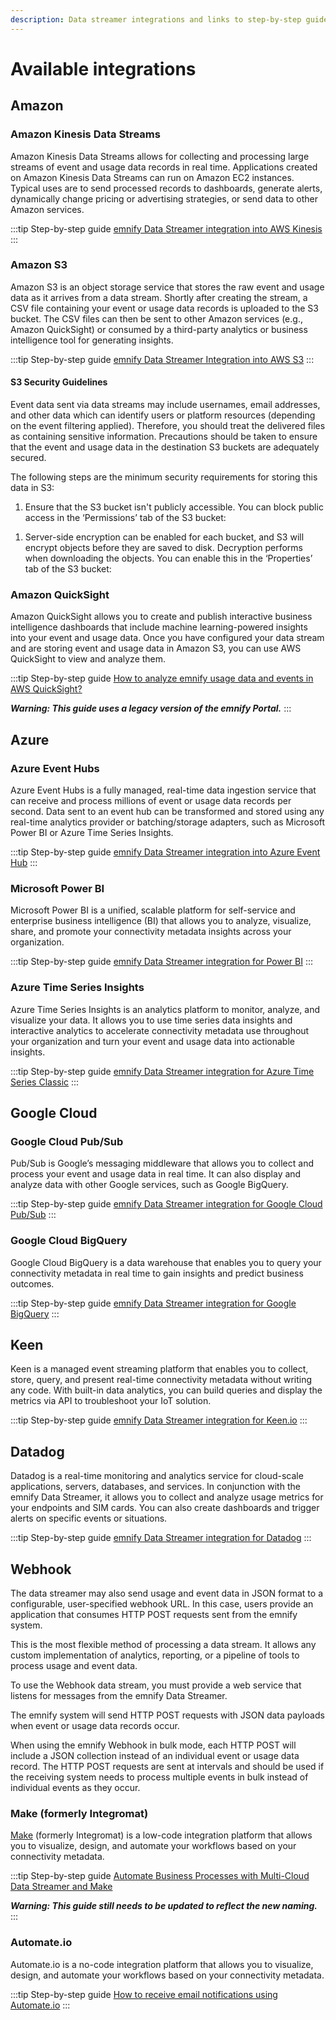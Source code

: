 ```yaml
---
description: Data streamer integrations and links to step-by-step guides
---
```


# Available integrations

## Amazon

### Amazon Kinesis Data Streams

Amazon Kinesis Data Streams allows for collecting and processing large streams of event and usage data records in real time. 
Applications created on Amazon Kinesis Data Streams can run on Amazon EC2 instances. 
Typical uses are to send processed records to dashboards, generate alerts, dynamically change pricing or advertising strategies, or send data to other Amazon services.

:::tip Step-by-step guide
[emnify Data Streamer integration into AWS Kinesis](https://www.emnify.com/integration-guides/emnify-datastreamer-integration-into-aws-kinesis)
:::

### Amazon S3

Amazon S3 is an object storage service that stores the raw event and usage data as it arrives from a data stream. 
Shortly after creating the stream, a CSV file containing your event or usage data records is uploaded to the S3 bucket. 
The CSV files can then be sent to other Amazon services (e.g., Amazon QuickSight) or consumed by a third-party analytics or business intelligence tool for generating insights.

:::tip Step-by-step guide
[emnify Data Streamer Integration into AWS S3](https://www.emnify.com/integration-guides/emnify-datastreamer-integration-into-aws-s3)
:::

#### S3 Security Guidelines

Event data sent via data streams may include usernames, email addresses, and other data which can identify users or platform resources (depending on the event filtering applied). 
Therefore, you should treat the delivered files as containing sensitive information. 
Precautions should be taken to ensure that the event and usage data in the destination S3 buckets are adequately secured.

The following steps are the minimum security requirements for storing this data in S3:

1. Ensure that the S3 bucket isn't publicly accessible. You can block public access in the ‘Permissions’ tab of the S3 bucket:
<!-- SCREENSHOT -->
1. Server-side encryption can be enabled for each bucket, and S3 will encrypt objects before they are saved to disk. 
Decryption performs when downloading the objects. 
You can enable this in the ‘Properties’ tab of the S3 bucket:
<!-- SCREENSHOT -->

### Amazon QuickSight

Amazon QuickSight allows you to create and publish interactive business intelligence dashboards that include machine learning-powered insights into your event and usage data. 
Once you have configured your data stream and are storing event and usage data in Amazon S3, you can use AWS QuickSight to view and analyze them.

:::tip Step-by-step guide
[How to analyze emnify usage data and events in AWS QuickSight?](https://support.emnify.com/hc/en-us/articles/360010604820-How-to-analyze-EMnify-usage-data-and-events-in-AWS-Quicksight-)

**_Warning: This guide uses a legacy version of the emnify Portal._**
:::

## Azure

### Azure Event Hubs

Azure Event Hubs is a fully managed, real-time data ingestion service that can receive and process millions of event or usage data records per second. 
Data sent to an event hub can be transformed and stored using any real-time analytics provider or batching/storage adapters, such as Microsoft Power BI or Azure Time Series Insights.

:::tip Step-by-step guide
[emnify Data Streamer integration into Azure Event Hub](https://www.emnify.com/integration-guides/emnify-datastreamer-integration-into-azure-event-hub)
:::

### Microsoft Power BI

Microsoft Power BI is a unified, scalable platform for self-service and enterprise business intelligence (BI) that allows you to analyze, visualize, share, and promote your connectivity metadata insights across your organization.

:::tip Step-by-step guide
[emnify Data Streamer integration for Power BI](https://www.emnify.com/integration-guides/emnify-datastreamer-integration-for-power-bi)
:::

### Azure Time Series Insights

Azure Time Series Insights is an analytics platform to monitor, analyze, and visualize your data. 
It allows you to use time series data insights and interactive analytics to accelerate connectivity metadata use throughout your organization and turn your event and usage data into actionable insights.

:::tip Step-by-step guide
[emnify Data Streamer integration for Azure Time Series Classic](https://www.emnify.com/integration-guides/emnify-datastreamer-integration-for-azure-time-series-classic)
:::

## Google Cloud

### Google Cloud Pub/Sub

Pub/Sub is Google’s messaging middleware that allows you to collect and process your event and usage data in real time. 
It can also display and analyze data with other Google services, such as Google BigQuery.

:::tip Step-by-step guide
[emnify Data Streamer integration for Google Cloud Pub/Sub](https://www.emnify.com/integration-guides/datastreamer-integration-into-google-cloud-pubsub)
:::

### Google Cloud BigQuery

Google Cloud BigQuery is a data warehouse that enables you to query your connectivity metadata in real time to gain insights and predict business outcomes.

:::tip Step-by-step guide
[emnify Data Streamer integration for Google BigQuery](https://www.emnify.com/integration-guides/datastreamer-integration-google-bigquery)
:::

## Keen

Keen is a managed event streaming platform that enables you to collect, store, query, and present real-time connectivity metadata without writing any code. 
With built-in data analytics, you can build queries and display the metrics via API to troubleshoot your IoT solution.

:::tip Step-by-step guide
[emnify Data Streamer integration for Keen.io](https://www.emnify.com/integration-guides/emnify-datastreamer-integration-for-keen-io)
:::

## Datadog

Datadog is a real-time monitoring and analytics service for cloud-scale applications, servers, databases, and services. 
In conjunction with the emnify Data Streamer, it allows you to collect and analyze usage metrics for your endpoints and SIM cards. 
You can also create dashboards and trigger alerts on specific events or situations.

:::tip Step-by-step guide
[emnify Data Streamer integration for Datadog](https://www.emnify.com/integration-guides/emnify-datastreamer-integration-for-datadog)
:::

## Webhook

The data streamer may also send usage and event data in JSON format to a configurable, user-specified webhook URL. 
In this case, users provide an application that consumes HTTP POST requests sent from the emnify system.

This is the most flexible method of processing a data stream. It allows any custom implementation of analytics, reporting, or a pipeline of tools to process usage and event data.

To use the Webhook data stream, you must provide a web service that listens for messages from the emnify Data Streamer.

The emnify system will send HTTP POST requests with JSON data payloads when event or usage data records occur.

When using the emnify Webhook in bulk mode, each HTTP POST will include a JSON collection instead of an individual event or usage data record. 
The HTTP POST requests are sent at intervals and should be used if the receiving system needs to process multiple events in bulk instead of individual events as they occur.

### Make (formerly Integromat)

[Make](https://www.make.com/en) (formerly Integromat) is a low-code integration platform that allows you to visualize, design, and automate your workflows based on your connectivity metadata.

:::tip Step-by-step guide
[Automate Business Processes with Multi-Cloud Data Streamer and Make](https://www.emnify.com/integration-guides/emnify-mcds-integromat-integration)

**_Warning: This guide still needs to be updated to reflect the new naming._**
:::

### Automate.io

Automate.io is a no-code integration platform that allows you to visualize, design, and automate your workflows based on your connectivity metadata.

:::tip Step-by-step guide
[How to receive email notifications using Automate.io](https://www.emnify.com/integration-guides/how-to-receice-email-notifications-using-automate.io)
:::
